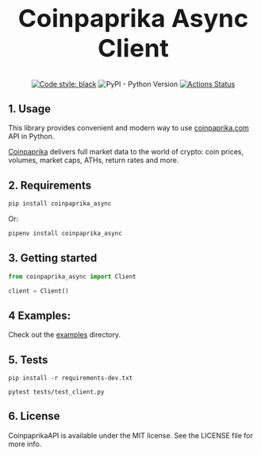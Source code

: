 <div align="center">
<h1 style="font-size:50px;">Coinpaprika Async Client</h1>
  
[![Code style: black](https://img.shields.io/badge/code%20style-black-000000.svg)](https://github.com/psf/black)
![PyPI - Python Version](https://img.shields.io/pypi/pyversions/coinpaprika-async)
[![Actions Status](https://github.com/DroidZed/coinpaprika-async-client/workflows/Python%20package/badge.svg)](https://github.com/DroidZed/coinpaprika-async-client/actions)
  
</div>

## 1. Usage

This library provides convenient and modern way to use [coinpaprika.com](https://api.coinpaprika.com/) API in Python.

[Coinpaprika](https://coinpaprika.com/) delivers full market data to the world of crypto: coin prices, volumes, market caps, ATHs, return rates and more.

## 2. Requirements

```sh
pip install coinpaprika_async
```

Or:

```sh
pipenv install coinpaprika_async
```

## 3. Getting started

```py
from coinpaprika_async import Client

client = Client()
```

## 4 Examples:

Check out the [examples](./examples) directory.

## 5. Tests

```test
pip install -r requirements-dev.txt

pytest tests/test_client.py
```

## 6. License
CoinpaprikaAPI is available under the MIT license. See the LICENSE file for more info.
